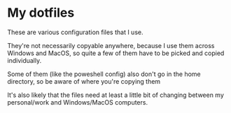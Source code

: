 # My dotfiles

These are various configuration files that I use.

They're not necessarily copyable anywhere, because I use them across Windows
and MacOS, so quite a few of them have to be picked and copied individually.

Some of them (like the poweshell config) also don't go in the home directory,
so be aware of where you're copying them

It's also likely that the files need at least a little bit of changing between
my personal/work and Windows/MacOS computers.
